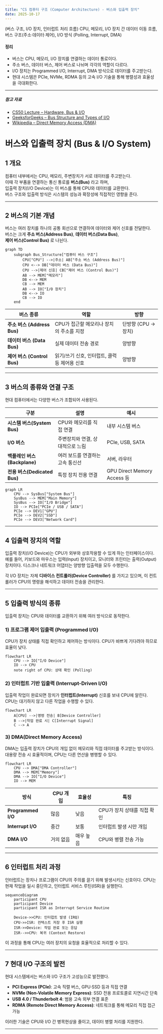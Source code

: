 ```yaml
---
title: "CS 컴퓨터 구조 (Computer Architecture) - 버스와 입출력 장치"
date: 2025-10-17
---
```

(버스 구조, I/O 장치, 인터럽트 처리 흐름) 
CPU, 메모리, I/O 장치 간 데이터 이동 흐름, 버스 구조(주소·데이터·제어),
I/O 방식 (Polling, Interrupt, DMA)

#### 정리

* 버스는 CPU, 메모리, I/O 장치를 연결하는 데이터 통로이다.
* 주소 버스, 데이터 버스, 제어 버스로 나뉘며 각각의 역할이 다르다.
* I/O 장치는 Programmed I/O, Interrupt, DMA 방식으로 데이터를 주고받는다.
* 현대 시스템은 PCIe, NVMe, RDMA 등의 고속 I/O 기술을 통해 병렬성과 효율성을 극대화한다.

---
##### 참고 자료

* [CS50 Lecture – Hardware, Bus & I/O](https://cs50.harvard.edu/x/2024/notes/3/)
* [GeeksforGeeks – Bus Structure and Types of I/O](https://www.geeksforgeeks.org/types-of-buses-in-computer-architecture/)
* [Wikipedia – Direct Memory Access (DMA)](https://en.wikipedia.org/wiki/Direct_memory_access)


#  버스와 입출력 장치 (Bus & I/O System)

## 1️ 개요
컴퓨터 내부에서는 CPU, 메모리, 주변장치가 서로 데이터를 주고받는다.  
이때 각 부품을 연결하는 통신 통로를 **버스(Bus)** 라고 하며,  
입출력 장치(I/O Device)는 이 버스를 통해 CPU와 데이터를 교환한다.  
버스 구조와 입출력 방식은 시스템의 성능과 확장성에 직접적인 영향을 준다.

---

## 2️ 버스의 기본 개념

버스는 여러 장치를 하나의 공통 회선으로 연결하여 데이터와 제어 신호를 전달한다.  
버스는 크게 **주소 버스(Address Bus)**, **데이터 버스(Data Bus)**,  
**제어 버스(Control Bus)** 로 나뉜다.

```mermaid
graph TD
    subgraph Bus_Structure["컴퓨터 버스 구조"]
        CPU["CPU"] -->|주소| AB["주소 버스 (Address Bus)"]
        CPU <--> DB["데이터 버스 (Data Bus)"]
        CPU -->|제어 신호| CB["제어 버스 (Control Bus)"]
        AB --> MEM["메모리"]
        DB <--> MEM
        CB --> MEM
        AB --> IO["I/O 장치"]
        DB <--> IO
        CB --> IO
    end
```

| 버스 종류                   | 역할                          | 방향             |
| ----------------------- | --------------------------- | -------------- |
| **주소 버스 (Address Bus)** | CPU가 접근할 메모리나 장치의 주소를 지정    | 단방향 (CPU → 장치) |
| **데이터 버스 (Data Bus)**   | 실제 데이터 전송 경로                | 양방향            |
| **제어 버스 (Control Bus)** | 읽기/쓰기 신호, 인터럽트, 클럭 등 제어용 신호 | 양방향            |

---

## 3️ 버스의 종류와 연결 구조

현대 컴퓨터에서는 다양한 버스가 조합되어 사용된다.

| 구분                       | 설명                 | 예시                         |
| ------------------------ | ------------------ | -------------------------- |
| **시스템 버스(System Bus)**   | CPU와 메모리를 직접 연결    | 내부 시스템 버스                  |
| **I/O 버스**               | 주변장치와 연결, 상대적으로 느림 | PCIe, USB, SATA            |
| **백플레인 버스(Backplane)**   | 여러 보드를 연결하는 고속 통신선 | 서버, 라우터                    |
| **전용 버스(Dedicated Bus)** | 특정 장치 전용 연결        | GPU Direct Memory Access 등 |

```mermaid
graph LR
    CPU --> SysBus["System Bus"]
    SysBus --> MEM["Main Memory"]
    SysBus --> IO["I/O Bridge"]
    IO --> PCIe["PCIe / USB / SATA"]
    PCIe --> DEV1["GPU"]
    PCIe --> DEV2["SSD"]
    PCIe --> DEV3["Network Card"]
```

---

## 4️ 입출력 장치의 역할

입출력 장치(I/O Device)는 CPU가 외부와 상호작용할 수 있게 하는 인터페이스이다.
예를 들어, 키보드와 마우스는 입력(Input) 장치이고, 모니터와 프린터는 출력(Output) 장치이다.
디스크나 네트워크 어댑터는 양방향 입출력을 모두 수행한다.

각 I/O 장치는 자체 **디바이스 컨트롤러(Device Controller)** 를 가지고 있으며,
이 컨트롤러가 CPU의 명령을 해석하고 데이터 전송을 관리한다.

---

## 5️ 입출력 방식의 종류

입출력 장치는 CPU와 데이터를 교환하기 위해 여러 방식으로 동작한다.

### 1) 프로그램 제어 입출력 (Programmed I/O)

CPU가 장치 상태를 직접 확인하고 제어하는 방식이다.
CPU가 바쁘게 기다려야 하므로 효율이 낮다.

```mermaid
flowchart LR
    CPU --> IO["I/O Device"]
    IO --> CPU
    note right of CPU: 상태 확인 (Polling)
```

### 2) 인터럽트 기반 입출력 (Interrupt-Driven I/O)

입출력 작업이 완료되면 장치가 **인터럽트(Interrupt)** 신호를 보내 CPU에 알린다.
CPU는 대기하지 않고 다른 작업을 수행할 수 있다.

```mermaid
flowchart LR
    A[CPU] -->|명령 전송| B[Device Controller]
    B -->|작업 완료 시| C[Interrupt Signal]
    C --> A
```

### 3) DMA(Direct Memory Access)

DMA는 입출력 장치가 CPU의 개입 없이 메모리와 직접 데이터를 주고받는 방식이다.
대용량 전송 시 효율적이며, CPU는 다른 연산을 병행할 수 있다.

```mermaid
flowchart LR
    CPU --> DMA["DMA Controller"]
    DMA --> MEM["Memory"]
    DMA --> IO["I/O Device"]
    IO --> MEM
```

| 방식                 | CPU 개입 | 효율성   | 특징                |
| ------------------ | ------ | ----- | ----------------- |
| **Programmed I/O** | 많음     | 낮음    | CPU가 장치 상태를 직접 확인 |
| **Interrupt I/O**  | 중간     | 보통    | 인터럽트 발생 시만 개입     |
| **DMA I/O**        | 거의 없음  | 매우 높음 | CPU와 병렬 전송 가능     |

---

## 6️ 인터럽트 처리 과정

인터럽트는 장치나 프로그램이 CPU의 주의를 끌기 위해 발생시키는 신호이다.
CPU는 현재 작업을 일시 중단하고, 인터럽트 서비스 루틴(ISR)을 실행한다.

```mermaid
sequenceDiagram
    participant CPU
    participant Device
    participant ISR as Interrupt Service Routine

    Device->>CPU: 인터럽트 발생 (IRQ)
    CPU->>ISR: 컨텍스트 저장 후 ISR 실행
    ISR->>Device: 작업 완료 또는 응답
    ISR-->>CPU: 복귀 (Context Restore)
```

이 과정을 통해 CPU는 여러 장치의 요청을 효율적으로 처리할 수 있다.

---

## 7️ 현대 I/O 구조의 발전

현대 시스템에서는 버스와 I/O 구조가 고성능으로 발전했다.

* **PCI Express (PCIe)**: 고속 직렬 버스, GPU·SSD 등과 직접 연결
* **NVMe (Non-Volatile Memory Express)**: SSD 전용 프로토콜로 지연시간 단축
* **USB 4.0 / Thunderbolt 4**: 범용 고속 외부 연결 표준
* **RDMA (Remote Direct Memory Access)**: 네트워크를 통해 메모리 직접 접근 가능

이러한 기술은 CPU와 I/O 간 병목현상을 줄이고, 데이터 병렬 처리를 지원한다.

---

